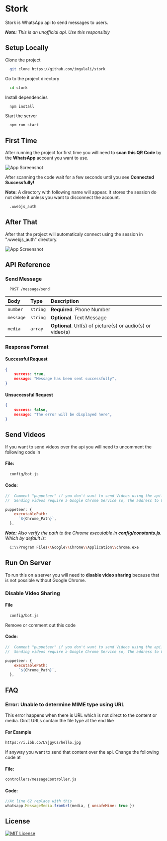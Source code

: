 
# Stork

Stork is WhatsApp api to send messages to users.

***Note:** This is an unofficial api. Use this responsibly*


## Setup Locally

Clone the project

```bash
  git clone https://github.com/imgulali/stork
```

Go to the project directory

```bash
  cd stork
```

Install dependencies

```bash
  npm install
```

Start the server

```bash
  npm run start
```


## First Time

After running the project for first time you will need to **scan this QR Code** by the **WhatsApp** account you want to use.

![App Screenshot](https://i.ibb.co/jJTxXYy/first.png)

After scanning the code wait for a few seconds until you see **Connected Successfully!**

**Note:** A directory with following name will appear. It stores the session do not delete it unless you want to disconnect the account.
```bash
  .wwebjs_auth
```

## After That

After that the project will automaticaly connect using the session in ".wwebjs_auth" directory.

![App Screenshot](https://i.ibb.co/R36WvgQ/after.png)

## API Reference

### Send Message

```http
  POST /message/send
```

| Body | Type     | Description                |
| :-------- | :------- | :------------------------- |
| `number` | `string` | **Required**. Phone Number |
| `message` | `string` | **Optional**. Text Message  |
| `media` | `array` | **Optional**. Url(s) of picture(s) or audio(s) or video(s)  |


### Response Format

#### Successful Request
```json
{
    success: true,
    message: "Message has been sent successfully",
}
```

#### Unsuccessful Request
```json
{
    success: false,
    message: "The error will be displayed here",
}
```

## Send Videos
If you want to send videos over the api you will need to uncomment the following code in


#### File:
```bash
  config/bot.js
```


#### Code:
```javascript
//  Comment "puppeteer" if you don't want to send Videos using the api.
//  Sending videos require a Google Chrome Service so, The address to Chrome exeuctable is used

puppeteer: {
    executablePath:
      `${Chrome_Path}`,
  },
```


***Note:** Also verify the path to the Chrome executable in **config/constants.js**. Which by default is:*

```bash
  C:\\Program Files\\Google\\Chrome\\Application\\chrome.exe
```
## Run On Server
To run this on a server you will need to **disable video sharing** because that is not possible without Google Chrome.

### Disable Video Sharing

#### File
```bash
  config/bot.js
```
Remove or comment out this code

#### Code:
```javascript
//  Comment "puppeteer" if you don't want to send Videos using the api.
//  Sending videos require a Google Chrome Service so, The address to Chrome exeuctable is used

puppeteer: {
    executablePath:
      `${Chrome_Path}`,
  },
```
## FAQ

### Error: Unable to determine MIME type using URL

This error happens when there is URL which is not direct to the content or media. Dirct URLs contain the file type at the end like

#### For Example
```bash
https://i.ibb.co/LYjgyCs/hello.jpg
```

If anyway you want to send that content over the api. Change the following code at 

#### File:
```bash
controllers/messageController.js
```


#### Code:
```javascript
//At line 62 replace with this
whatsapp.MessageMedia.fromUrl(media, { unsafeMime: true })
```
## License

[![MIT License](https://img.shields.io/badge/License-MIT-green.svg)](https://choosealicense.com/licenses/mit/)


